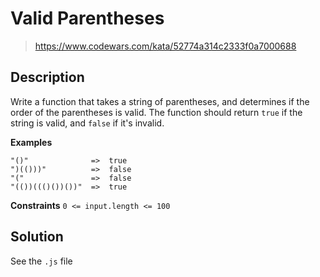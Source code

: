 # Valid Parentheses

> https://www.codewars.com/kata/52774a314c2333f0a7000688

## Description

Write a function that takes a string of parentheses, and determines if the order of the parentheses is valid. The function should return `true` if the string is valid, and `false` if it's invalid.

**Examples**

```
"()"              =>  true
")(()))"          =>  false
"("               =>  false
"(())((()())())"  =>  true
```

**Constraints**
`0 <= input.length <= 100`

## Solution

See the `.js` file
